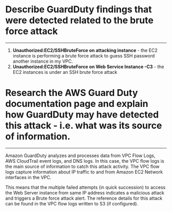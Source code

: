 # Describe GuardDuty findings that were detected related to the brute force attack
___

1. **Unauthorized:EC2/SSHBruteForce on attacking instance** - the EC2 instance is performing a brute force attack to guess SSH password another instance in my VPC.
2. **Unauthorized:EC2/SSHBruteForce on Web Service Instance -C3** - the EC2 instances is under an SSH brute force attack

# Research the AWS Guard Duty documentation page and explain how GuardDuty may have detected this attack - i.e. what was its source of information.
___

Amazon GuardDuty analyzes and processes data from VPC Flow Logs, AWS CloudTrail event logs, and DNS logs. In this case, the VPC flow logs is the main source of information to catch this attack activity. The VPC flow logs capture information about IP traffic to and from Amazon EC2 Network interfaces in the VPC. 

This means that the multiple failed attempts (in quick succession) to access the Web Server instance from same IP address indicates a malicious attack and triggers a Brute force attack alert. The reference details for this attack can be found in the VPC flow logs written to S3 (if configured).


